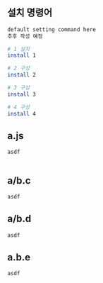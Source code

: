 ## 설치 명령어
```bash
default setting command here
추후 작성 예정

# 1 설치
install 1

# 2 구성
install 2

# 3 구성
install 3

# 4 구성
install 4
```

## a.js
```js
asdf



```

## a/b.c
```c
asdf
```

## a/b.d
```d
asdf
```


## a.b.e
```e
asdf
```
